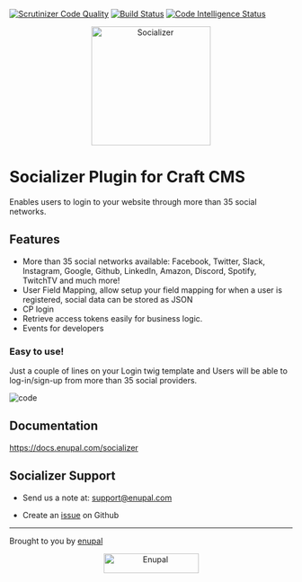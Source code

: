 [![Scrutinizer Code Quality](https://scrutinizer-ci.com/g/enupal/socializer/badges/quality-score.png?b=master)](https://scrutinizer-ci.com/g/enupal/socializer/?branch=master)
[![Build Status](https://scrutinizer-ci.com/g/enupal/socializer/badges/build.png?b=master)](https://scrutinizer-ci.com/g/enupal/socializer/build-status/master)
[![Code Intelligence Status](https://scrutinizer-ci.com/g/enupal/socializer/badges/code-intelligence.svg?b=master)](https://scrutinizer-ci.com/code-intelligence)
<p align="center">
	<a href="https://docs.enupal.com/socializer" target="_blank">
	<img width="212" height="212" src="https://enupal.com/assets/docs/socializer-icon.svg" alt="Socializer"></a>
</p>

# Socializer Plugin for Craft CMS

Enables users to login to your website through more than 35 social networks.

## Features

 * More than 35 social networks available: Facebook, Twitter, Slack, Instagram, Google, Github, LinkedIn, Amazon, Discord, Spotify, TwitchTV and much more!
 * User Field Mapping, allow setup your field mapping for when a user is registered, social data can be stored as JSON
 * CP login
 * Retrieve access tokens easily for business logic.
 * Events for developers
 
 ### Easy to use!
 
 Just a couple of lines on your Login twig template and Users will be able to log-in/sign-up from more than 35 social providers.
 
 ![code](http://enupal.com/assets/docs/socializer-code-final.png)

## Documentation

https://docs.enupal.com/socializer

## Socializer Support

* Send us a note at: support@enupal.com

* Create an [issue](https://github.com/enupal/socializer/issues) on Github

------------------------------------------------------------

Brought to you by [enupal](https://enupal.com)

<p align="center">
  <a href="https://enupal.com" target="_blank">
  <img width="169" height="35" src="https://enupal.com/assets/docs/enupal-logo.png" alt="Enupal"></a>
</p>